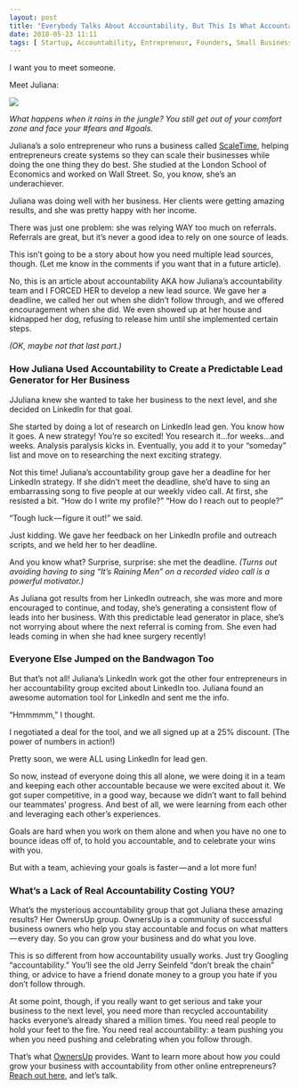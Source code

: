 ```yaml
---
layout: post
title: "Everybody Talks About Accountability, But This Is What Accountability Really Looks Like"
date: 2018-05-23 11:11
tags: [ Startup, Accountability, Entrepreneur, Founders, Small Business ]
---
```


I want you to meet someone.

Meet Juliana:

<image src="/images/posts/accountability.png" />

_What happens when it rains in the jungle? You still get out of your comfort zone and face your #fears and #goals._

Juliana’s a solo entrepreneur who runs a business called [ScaleTime](http://scaletime.co/), helping entrepreneurs create systems so they can scale their businesses while doing the one thing they do best. She studied at the London School of Economics and worked on Wall Street. So, you know, she’s an underachiever.

Juliana was doing well with her business. Her clients were getting amazing results, and she was pretty happy with her income.

There was just one problem: she was relying WAY too much on referrals. Referrals are great, but it’s never a good idea to rely on one source of leads.

This isn’t going to be a story about how you need multiple lead sources, though. (Let me know in the comments if you want that in a future article).

No, this is an article about accountability AKA how Juliana’s accountability team and I FORCED HER to develop a new lead source. We gave her a deadline, we called her out when she didn’t follow through, and we offered encouragement when she did. We even showed up at her house and kidnapped her dog, refusing to release him until she implemented certain steps.

_(OK, maybe not that last part.)_

### How Juliana Used Accountability to Create a Predictable Lead Generator for Her Business

JJuliana knew she wanted to take her business to the next level, and she decided on LinkedIn for that goal.

She started by doing a lot of research on LinkedIn lead gen. You know how it goes. A new strategy! You’re so excited! You research it…for weeks…and weeks. Analysis paralysis kicks in. Eventually, you add it to your “someday” list and move on to researching the next exciting strategy.

Not this time! Juliana’s accountability group gave her a deadline for her LinkedIn strategy. If she didn’t meet the deadline, she’d have to sing an embarrassing song to five people at our weekly video call. At first, she resisted a bit. “How do I write my profile?” “How do I reach out to people?”

“Tough luck — figure it out!” we said.

Just kidding. We gave her feedback on her LinkedIn profile and outreach scripts, and we held her to her deadline.

And you know what? Surprise, surprise: she met the deadline. _(Turns out avoiding having to sing “It’s Raining Men” on a recorded video call is a powerful motivator.)_

As Juliana got results from her LinkedIn outreach, she was more and more encouraged to continue, and today, she’s generating a consistent flow of leads into her business. With this predictable lead generator in place, she’s not worrying about where the next referral is coming from. She even had leads coming in when she had knee surgery recently!

### Everyone Else Jumped on the Bandwagon Too

But that’s not all! Juliana’s LinkedIn work got the other four entrepreneurs in her accountability group excited about LinkedIn too. Juliana found an awesome automation tool for LinkedIn and sent me the info.

“Hmmmmm,” I thought.

I negotiated a deal for the tool, and we all signed up at a 25% discount. (The power of numbers in action!)

Pretty soon, we were ALL using LinkedIn for lead gen.

So now, instead of everyone doing this all alone, we were doing it in a team and keeping each other accountable because we were excited about it. We got super competitive, in a good way, because we didn’t want to fall behind our teammates’ progress. And best of all, we were learning from each other and leveraging each other’s experiences.

Goals are hard when you work on them alone and when you have no one to bounce ideas off of, to hold you accountable, and to celebrate your wins with you.

But with a team, achieving your goals is faster — and a lot more fun!

### What’s a Lack of Real Accountability Costing YOU?

What’s the mysterious accountability group that got Juliana these amazing results? Her OwnersUp group. OwnersUp is a community of successful business owners who help you stay accountable and focus on what matters — every day. So you can grow your business and do what you love.

This is so different from how accountability usually works. Just try Googling “accountability.” You’ll see the old Jerry Seinfeld “don’t break the chain” thing, or advice to have a friend donate money to a group you hate if you don’t follow through.

At some point, though, if you really want to get serious and take your business to the next level, you need more than recycled accountability hacks everyone’s already shared a million times. You need real people to hold your feet to the fire. You need real accountability: a team pushing you when you need pushing and celebrating when you follow through.

That’s what [OwnersUp](https://ownersup.com/) provides. Want to learn more about how _you_ could grow your business with accountability from other online entrepreneurs? [Reach out here](https://ownersup.com/apply), and let’s talk.